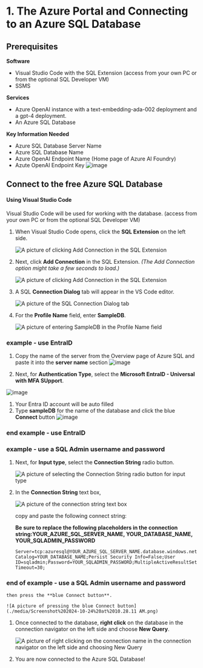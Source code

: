 # 1. The Azure Portal and Connecting to an Azure SQL Database

## Prerequisites

**Software**
 - Visual Studio Code with the SQL Extension (access from your own PC or from the optional SQL Developer VM)
 - SSMS

**Services**
 - Azure OpenAI instance with a text-embedding-ada-002 deployment and a gpt-4 deployment.
 - An Azure SQL Database

**Key Information Needed**
 - Azure SQL Database Server Name
 - Azure SQL Database Name
 - Azure OpenAI Endpoint Name (Home page of Azure AI Foundry)
 - Azute OpenAI Endpoint Key
![image](https://github.com/user-attachments/assets/9b7d2dd4-3ce5-4915-9b3d-93f99d1c1d74)


## Connect to the free Azure SQL Database

#### **Using Visual Studio Code**

Visual Studio Code will be used for working with the database. (access from your own PC or from the optional SQL Developer VM)

1. When Visual Studio Code opens, click the **SQL Extension** on the left side.

    ![A picture of clicking Add Connection in the SQL Extension](./media/Screenshot%202024-10-22%20at%201.34.33 PM.png)

1. Next, click **Add Connection** in the SQL Extension. *(The Add Connection option might take a few seconds to load.)*

    ![A picture of clicking Add Connection in the SQL Extension](./media/Screenshot%202024-10-22%20at%201.41.20 PM.png)

1. A SQL **Connection Dialog** tab will appear in the VS Code editor.

    ![A picture of the SQL Connection Dialog tab](./media/Screenshot%202024-10-24%20at%2010.17.57 AM.png)

1. For the **Profile Name** field, enter **SampleDB**.

    ![A picture of entering SampleDB in the Profile Name field](./media/Screenshot%202024-10-24%20at%2010.18.09 AM.png)

### example - use EntraID 
1. Copy the name of the server from the Overview page of Azure SQL and paste it into the **server name** section
   ![image](https://github.com/user-attachments/assets/f4f9a627-10d4-4019-8856-15633705570a)
 
1. Next, for **Authentication Type**, select the **Microsoft EntraID - Universal with MFA SUpport**.

  ![image](https://github.com/user-attachments/assets/849cb3c2-8a4e-4611-9065-1f79fa217cdb)

1. Your Entra ID account will be auto filled
1. Type **sampleDB** for the name of the database and click the blue **Connect** button  ![image](https://github.com/user-attachments/assets/ca256cdf-8cc6-4b30-92d3-99b339683a51)



### end example - use EntraID


### example - use a SQL Admin username and password   

1. Next, for **Input type**, select the **Connection String** radio button.

    ![A picture of selecting the Connection String radio button for input type](./media/Screenshot%202024-10-24%20at%2010.18.17 AM.png)

1. In the **Connection String** text box, 

    ![A picture of the connection string text box](./media/Screenshot%202024-10-24%20at%2010.26.45 AM.png)

    copy and paste the following connect string:

    **Be sure to replace the following placeholders in the connection string:YOUR_AZURE_SQL_SERVER_NAME, YOUR_DATABASE_NAME, YOUR_SQLADMIN_PASSWORD** 

    ```
    Server=tcp:azuresql@YOUR_AZURE_SQL_SERVER_NAME.database.windows.net,1433;Initial Catalog=YOUR_DATABASE_NAME;Persist Security Info=False;User ID=sqladmin;Password=YOUR_SQLADMIN_PASSWORD;MultipleActiveResultSets=False;Encrypt=True;TrustServerCertificate=False;Connection Timeout=30;
    ```


### end of example - use a SQL Admin username and password   

    then press the **blue Connect button**.

    ![A picture of pressing the blue Connect button](./media/Screenshot%202024-10-24%20at%2010.28.11 AM.png)

1. Once connected to the database, **right click** on the database in the connection navigator on the left side and choose **New Query**.

    ![A picture of right clicking on the connection name in the connection navigator on the left side and choosing New Query](./media/Screenshot%202024-10-22%20at%202.02.00 PM.png)

1. You are now connected to the Azure SQL Database!
